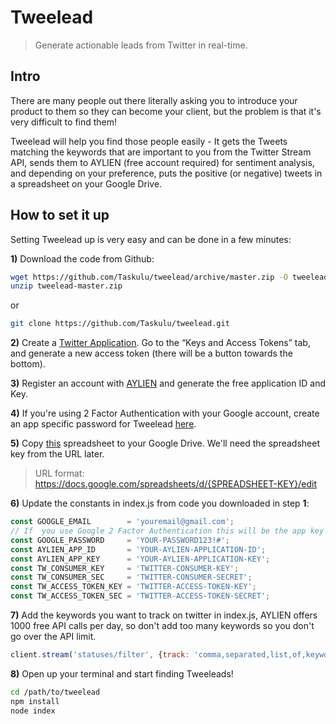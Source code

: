 # Tweelead
> Generate actionable leads from Twitter in real-time.

## Intro
There are many people out there literally asking you to introduce your product to them so they can become your client, but the problem is that it's very difficult to find them!

Tweelead will help you find those people easily - It gets the Tweets matching the keywords that are important to you from the Twitter Stream API, sends them to AYLIEN (free account required) for sentiment analysis, and depending on your preference, puts the positive (or negative) tweets in a spreadsheet on your Google Drive.

## How to set it up
Setting Tweelead up is very easy and can be done in a few minutes:

**1)** Download the code from Github:
```bash
wget https://github.com/Taskulu/tweelead/archive/master.zip -O tweelead-master.zip
unzip tweelead-master.zip
```

or

```bash
git clone https://github.com/Taskulu/tweelead.git
```

**2)** Create a <a href="https://apps.twitter.com/">Twitter Application</a>. Go to the “Keys and Access Tokens” tab, and generate a new access token (there will be a button towards the bottom).

**3)** Register an account with <a href="http://aylien.com/">AYLIEN</a> and generate the free application ID and Key.

**4)** If you're using 2 Factor Authentication with your Google account, create an app specific password for Tweelead <a href="https://security.google.com/settings/security/apppasswords">here</a>.

**5)** Copy <a href="https://docs.google.com/spreadsheets/d/1bZRFP5R6DvGTPkDrVhqyQCv8yUMsgLzFHud7kc8J1Zo/pubhtml">this</a> spreadsheet to your Google Drive. We'll need the spreadsheet key from the URL later.
> URL format: https://docs.google.com/spreadsheets/d/{SPREADSHEET-KEY}/edit

**6)** Update the constants in index.js from code you downloaded in step **1**:
```javascript
const GOOGLE_EMAIL        = 'youremail@gmail.com';
// If  you use Google 2 Factor Authentication this will be the app key you generated in step 4
const GOOGLE_PASSWORD     = 'YOUR-PASSWORD123!#';
const AYLIEN_APP_ID       = 'YOUR-AYLIEN-APPLICATION-ID';
const AYLIEN_APP_KEY      = 'YOUR-AYLIEN-APPLICATION-KEY';
const TW_CONSUMER_KEY     = 'TWITTER-CONSUMER-KEY';
const TW_CONSUMER_SEC     = 'TWITTER-CONSUMER-SECRET';
const TW_ACCESS_TOKEN_KEY = 'TWITTER-ACCESS-TOKEN-KEY';
const TW_ACCESS_TOKEN_SEC = 'TWITTER-ACCESS-TOKEN-SECRET';
```

**7)** Add the keywords you want to track on twitter in index.js, AYLIEN offers 1000 free API calls per day, so don't add too many keywords so you don't go over the API limit.

```javascript
client.stream('statuses/filter', {track: 'comma,separated,list,of,keywords,you,want,to,monitor'}, function(stream) {
```

**8)** Open up your terminal and start finding Tweeleads!
```bash
cd /path/to/tweelead
npm install
node index
```

